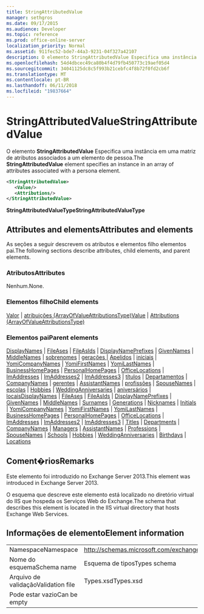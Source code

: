 ```yaml
---
title: StringAttributedValue
manager: sethgros
ms.date: 09/17/2015
ms.audience: Developer
ms.topic: reference
ms.prod: office-online-server
localization_priority: Normal
ms.assetid: 911fec52-bde7-44a3-9231-04f327a42107
description: O elemento StringAttributedValue Especifica uma instância em uma matriz de atributos associados a um elemento de pessoa.
ms.openlocfilehash: 54d4dbcec49ca80b4f4d79fb450773c19aef05d4
ms.sourcegitcommit: 34041125dc8c5f993b21cebfc4f8b72f0fd2cb6f
ms.translationtype: MT
ms.contentlocale: pt-BR
ms.lasthandoff: 06/11/2018
ms.locfileid: "19837664"
---
```

# <a name="stringattributedvalue"></a><span data-ttu-id="615cd-103">StringAttributedValue</span><span class="sxs-lookup"><span data-stu-id="615cd-103">StringAttributedValue</span></span>

<span data-ttu-id="615cd-104">O elemento **StringAttributedValue** Especifica uma instância em uma matriz de atributos associados a um elemento de pessoa.</span><span class="sxs-lookup"><span data-stu-id="615cd-104">The **StringAttributedValue** element specifies an instance in an array of attributes associated with a persona element.</span></span> 
  
```XML
<StringAttributedValue>
   <Value/>
   <Attributions/>
</StringAttributedValue>
```

 <span data-ttu-id="615cd-105">**StringAttributedValueType**</span><span class="sxs-lookup"><span data-stu-id="615cd-105">**StringAttributedValueType**</span></span>
## <a name="attributes-and-elements"></a><span data-ttu-id="615cd-106">Attributes and elements</span><span class="sxs-lookup"><span data-stu-id="615cd-106">Attributes and elements</span></span>

<span data-ttu-id="615cd-107">As seções a seguir descrevem os atributos e elementos filho elementos pai.</span><span class="sxs-lookup"><span data-stu-id="615cd-107">The following sections describe attributes, child elements, and parent elements.</span></span>
  
### <a name="attributes"></a><span data-ttu-id="615cd-108">Atributos</span><span class="sxs-lookup"><span data-stu-id="615cd-108">Attributes</span></span>

<span data-ttu-id="615cd-109">Nenhum.</span><span class="sxs-lookup"><span data-stu-id="615cd-109">None.</span></span>
  
### <a name="child-elements"></a><span data-ttu-id="615cd-110">Elementos filho</span><span class="sxs-lookup"><span data-stu-id="615cd-110">Child elements</span></span>

<span data-ttu-id="615cd-111">[Valor](value.md) | [atribuições (ArrayOfValueAttributionsType)](attributions-arrayofvalueattributionstype.md)</span><span class="sxs-lookup"><span data-stu-id="615cd-111">[Value](value.md) | [Attributions (ArrayOfValueAttributionsType)](attributions-arrayofvalueattributionstype.md)</span></span>
  
### <a name="parent-elements"></a><span data-ttu-id="615cd-112">Elementos pai</span><span class="sxs-lookup"><span data-stu-id="615cd-112">Parent elements</span></span>

<span data-ttu-id="615cd-113">[DisplayNames](displaynames.md) | [FileAses](fileases.md) | [FileAsIds](fileasids.md) | [DisplayNamePrefixes](displaynameprefixes.md) | [GivenNames](givennames.md) | [MiddleNames](middlenames.md) | [sobrenomes](surnames.md) | [gerações ](generations.md)  |  [Apelidos](nicknames.md) | [iniciais](initials.md) | [YomiCompanyNames](yomicompanynames.md) | [YomiFirstNames](yomifirstnames.md) | [YomiLastNames](yomilastnames.md) | [BusinessHomePages](businesshomepages.md)  |  [PersonalHomePages](personalhomepages.md) | [OfficeLocations](officelocations.md) | [ImAddresses](imaddresses.md) | [ImAddresses2](imaddresses2.md) | [ImAddresses3](imaddresses3.md) | [títulos](titles.md)  |  [ Departamentos](departments.md) | [CompanyNames](companynames.md) | [gerentes](managers.md) | [AssistantNames](assistantnames.md) | [profissões](professions.md) | [SpouseNames](spousenames.md) | [escolas](schools.md)  |  [Hobbies](hobbies.md)  |  [WeddingAnniversaries](weddinganniversaries.md) | [aniversários](birthdays.md) | [locais](locations.md)</span><span class="sxs-lookup"><span data-stu-id="615cd-113">[DisplayNames](displaynames.md) | [FileAses](fileases.md) | [FileAsIds](fileasids.md) | [DisplayNamePrefixes](displaynameprefixes.md) | [GivenNames](givennames.md) | [MiddleNames](middlenames.md) | [Surnames](surnames.md) | [Generations](generations.md) | [Nicknames](nicknames.md) | [Initials](initials.md) | [YomiCompanyNames](yomicompanynames.md) | [YomiFirstNames](yomifirstnames.md) | [YomiLastNames](yomilastnames.md) | [BusinessHomePages](businesshomepages.md) | [PersonalHomePages](personalhomepages.md) | [OfficeLocations](officelocations.md) | [ImAddresses](imaddresses.md) | [ImAddresses2](imaddresses2.md) | [ImAddresses3](imaddresses3.md) | [Titles](titles.md) | [Departments](departments.md) | [CompanyNames](companynames.md) | [Managers](managers.md) | [AssistantNames](assistantnames.md) | [Professions](professions.md) | [SpouseNames](spousenames.md) | [Schools](schools.md) | [Hobbies](hobbies.md) | [WeddingAnniversaries](weddinganniversaries.md) | [Birthdays](birthdays.md) | [Locations](locations.md)</span></span>
  
## <a name="remarks"></a><span data-ttu-id="615cd-114">Coment�rios</span><span class="sxs-lookup"><span data-stu-id="615cd-114">Remarks</span></span>

<span data-ttu-id="615cd-115">Este elemento foi introduzido no Exchange Server 2013.</span><span class="sxs-lookup"><span data-stu-id="615cd-115">This element was introduced in Exchange Server 2013.</span></span>
  
<span data-ttu-id="615cd-116">O esquema que descreve este elemento está localizado no diretório virtual do IIS que hospeda os Serviços Web do Exchange.</span><span class="sxs-lookup"><span data-stu-id="615cd-116">The schema that describes this element is located in the IIS virtual directory that hosts Exchange Web Services.</span></span>
  
## <a name="element-information"></a><span data-ttu-id="615cd-117">Informações de elemento</span><span class="sxs-lookup"><span data-stu-id="615cd-117">Element information</span></span>

|||
|:-----|:-----|
|<span data-ttu-id="615cd-118">Namespace</span><span class="sxs-lookup"><span data-stu-id="615cd-118">Namespace</span></span>  <br/> |http://schemas.microsoft.com/exchange/services/2006/types  <br/> |
|<span data-ttu-id="615cd-119">Nome do esquema</span><span class="sxs-lookup"><span data-stu-id="615cd-119">Schema name</span></span>  <br/> |<span data-ttu-id="615cd-120">Esquema de tipos</span><span class="sxs-lookup"><span data-stu-id="615cd-120">Types schema</span></span>  <br/> |
|<span data-ttu-id="615cd-121">Arquivo de validação</span><span class="sxs-lookup"><span data-stu-id="615cd-121">Validation file</span></span>  <br/> |<span data-ttu-id="615cd-122">Types.xsd</span><span class="sxs-lookup"><span data-stu-id="615cd-122">Types.xsd</span></span>  <br/> |
|<span data-ttu-id="615cd-123">Pode estar vazio</span><span class="sxs-lookup"><span data-stu-id="615cd-123">Can be empty</span></span>  <br/> ||
   

